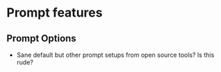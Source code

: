 # Prompt features

## Prompt Options

- Sane default but other prompt setups from open source tools? Is this rude?
